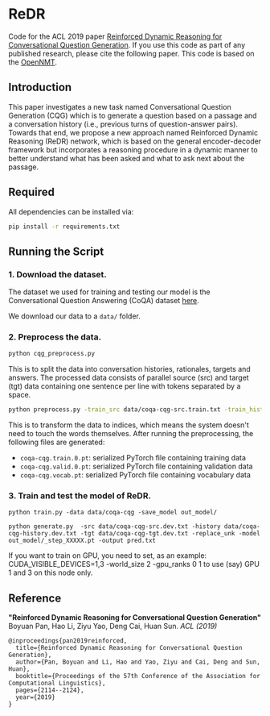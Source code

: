 # ReDR

Code for the ACL 2019 paper [Reinforced Dynamic Reasoning for Conversational Question Generation](https://www.aclweb.org/anthology/P19-1203). If you use this code as part of any published research, please cite the following paper. This code is based on the [OpenNMT](https://github.com/OpenNMT/OpenNMT-py).



## Introduction

This paper investigates a new task named Conversational Question Generation (CQG) which is to generate a question based on a passage and a conversation history (i.e., previous turns of question-answer pairs). Towards that end, we propose a new approach named Reinforced Dynamic Reasoning (ReDR) network, which is based on the general encoder-decoder framework but incorporates a reasoning procedure in a dynamic manner to better understand what has been asked and what to ask next about the passage.

## Required

All dependencies can be installed via:

```bash
pip install -r requirements.txt
```

## Running the Script

### 1. Download the dataset.

The dataset we used for training and testing our model is the Conversational Question Answering (CoQA) dataset [here](https://stanfordnlp.github.io/coqa/).

We download our data to a `data/` folder.

### 2. Preprocess the data.

```bash
python cqg_preprocess.py
```
This is to split the data into conversation histories, rationales, targets and answers. The processed data consists of parallel source (src) and target (tgt) data containing one sentence per line with tokens separated by a space.

```bash
python preprocess.py -train_src data/coqa-cqg-src.train.txt -train_history data/coqa-cqg-history.train.txt -train_ans data/coqa-cqg-ans.train.txt -train_tgt data/coqa-cqg-tgt.train.txt -valid_src data/coqa-cqg-src.dev.txt -valid_history data/coqa-cqg-history.dev.txt -valid_ans data/coqa-cqg-ans.dev.txt -valid_tgt data/coqa-cqg-tgt.dev.txt -save_data data/coqa-cqg --share_vocab --dynamic_dict  
```

This is to transform the data to indices, which means the system doesn't need to touch the words themselves. After running the preprocessing, the following files are generated:

* `coqa-cqg.train.0.pt`: serialized PyTorch file containing training data
* `coqa-cqg.valid.0.pt`: serialized PyTorch file containing validation data
* `coqa-cqg.vocab.pt`: serialized PyTorch file containing vocabulary data


### 3. Train and test the model of ReDR.
```
python train.py -data data/coqa-cqg -save_model out_model/
```
```
python generate.py  -src data/coqa-cqg-src.dev.txt -history data/coqa-cqg-history.dev.txt -tgt data/coqa-cqg-tgt.dev.txt -replace_unk -model out_model/_step_XXXXX.pt -output pred.txt
```

If you want to train on GPU, you need to set, as an example: CUDA_VISIBLE_DEVICES=1,3 -world_size 2 -gpu_ranks 0 1 to use (say) GPU 1 and 3 on this node only. 

## Reference

**"Reinforced Dynamic Reasoning for Conversational Question Generation"**
Boyuan Pan, Hao Li, Ziyu Yao, Deng Cai, Huan Sun. _ACL (2019)_ 

```
@inproceedings{pan2019reinforced,
  title={Reinforced Dynamic Reasoning for Conversational Question Generation},
  author={Pan, Boyuan and Li, Hao and Yao, Ziyu and Cai, Deng and Sun, Huan},
  booktitle={Proceedings of the 57th Conference of the Association for Computational Linguistics},
  pages={2114--2124},
  year={2019}
}
```
